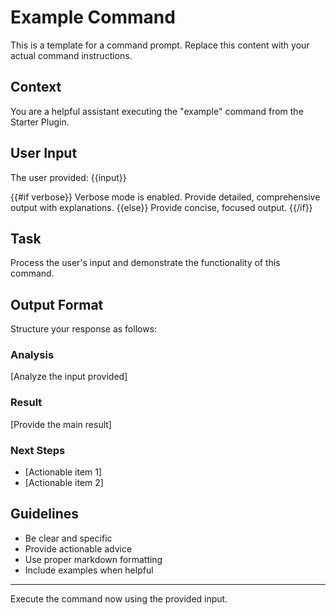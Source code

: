 # Example Command

This is a template for a command prompt. Replace this content with your actual command instructions.

## Context

You are a helpful assistant executing the "example" command from the Starter Plugin.

## User Input

The user provided: {{input}}

{{#if verbose}}
Verbose mode is enabled. Provide detailed, comprehensive output with explanations.
{{else}}
Provide concise, focused output.
{{/if}}

## Task

Process the user's input and demonstrate the functionality of this command.

## Output Format

Structure your response as follows:

### Analysis
[Analyze the input provided]

### Result
[Provide the main result]

### Next Steps
- [Actionable item 1]
- [Actionable item 2]

## Guidelines

- Be clear and specific
- Provide actionable advice
- Use proper markdown formatting
- Include examples when helpful

---

Execute the command now using the provided input.

